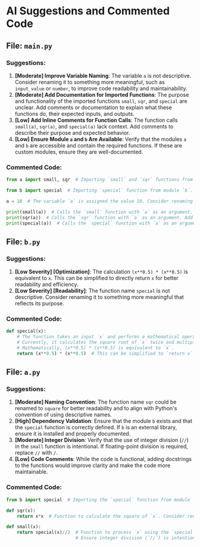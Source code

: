 # AI Suggestions and Commented Code

## File: `main.py`

### Suggestions:
1. **[Moderate] Improve Variable Naming**: The variable `a` is not descriptive. Consider renaming it to something more meaningful, such as `input_value` or `number`, to improve code readability and maintainability.
2. **[Moderate] Add Documentation for Imported Functions**: The purpose and functionality of the imported functions `small`, `sqr`, and `special` are unclear. Add comments or documentation to explain what these functions do, their expected inputs, and outputs.
3. **[Low] Add Inline Comments for Function Calls**: The function calls `small(a)`, `sqr(a)`, and `special(a)` lack context. Add comments to describe their purpose and expected behavior.
4. **[Low] Ensure Module `a` and `b` Are Available**: Verify that the modules `a` and `b` are accessible and contain the required functions. If these are custom modules, ensure they are well-documented.

### Commented Code:
```python
from a import small, sqr  # Importing `small` and `sqr` functions from module `a`. These functions should be documented to explain their purpose (e.g., are they mathematical operations, transformations, or something else?).

from b import special  # Importing `special` function from module `b`. Add documentation to clarify its functionality (e.g., is it a special calculation, transformation, or something else?).

a = 10  # The variable `a` is assigned the value 10. Consider renaming it to something more descriptive, such as `input_value` or `number`, to improve readability.

print(small(a))  # Calls the `small` function with `a` as an argument. Add comments to explain what this function does, its purpose, and the expected input/output.
print(sqr(a))  # Calls the `sqr` function with `a` as an argument. Add comments to explain what this function does, its purpose, and the expected input/output.
print(special(a))  # Calls the `special` function with `a` as an argument. Add comments to explain what this function does, its purpose, and the expected input/output.
```


## File: `b.py`

### Suggestions:
1. **[Low Severity] [Optimization]**: The calculation `(x**0.5) * (x**0.5)` is equivalent to `x`. This can be simplified to directly return `x` for better readability and efficiency.
2. **[Low Severity] [Readability]**: The function name `special` is not descriptive. Consider renaming it to something more meaningful that reflects its purpose.

### Commented Code:
```python
def special(x):   
    # The function takes an input `x` and performs a mathematical operation.
    # Currently, it calculates the square root of `x` twice and multiplies the results.
    # Mathematically, (x**0.5) * (x**0.5) is equivalent to `x`.
    return (x**0.5) * (x**0.5)  # This can be simplified to `return x` for clarity and efficiency.
```


## File: `a.py`

### Suggestions:
1. **[Moderate] Naming Convention**: The function name `sqr` could be renamed to `square` for better readability and to align with Python's convention of using descriptive names.
2. **[High] Dependency Validation**: Ensure that the module `b` exists and that the `special` function is correctly defined. If `b` is an external library, ensure it is installed and properly documented.
3. **[Moderate] Integer Division**: Verify that the use of integer division (`//`) in the `small` function is intentional. If floating-point division is required, replace `//` with `/`.
4. **[Low] Code Comments**: While the code is functional, adding docstrings to the functions would improve clarity and make the code more maintainable.

### Commented Code:
```python
from b import special  # Importing the `special` function from module `b`. Ensure `b` is a valid module and `special` is correctly defined.

def sqr(x):  
    return x*x  # Function to calculate the square of `x`. Consider renaming to `square` for clarity and better readability.

def small(x):  
    return special(x)//2  # Function to process `x` using the `special` function and perform integer division by 2. 
                          # Ensure integer division (`//`) is intentional and not a mistake.
```


